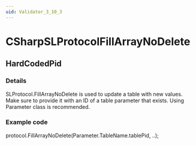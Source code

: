 ```yaml
---
uid: Validator_3_10_3
---
```


# CSharpSLProtocolFillArrayNoDelete

## HardCodedPid

<!-- Description, Properties, ... sections are auto-generated. -->
<!-- REPLACE ME AUTO-GENERATION -->

### Details

SLProtocol.FillArrayNoDelete is used to update a table with new values.
Make sure to provide it with an ID of a table parameter that exists.
Using Parameter class is recommended.

### Example code

protocol.FillArrayNoDelete(Parameter.TableName.tablePid, ..);
